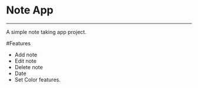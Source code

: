 # Note App
----------

A simple note taking app project. 

#Features

- Add note
- Edit note
- Delete note
- Date
- Set Color features.
